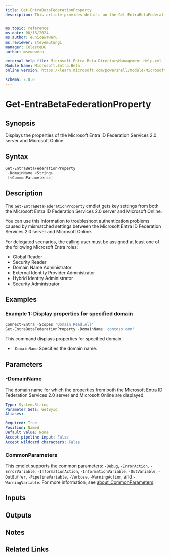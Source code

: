 ```yaml
---
title: Get-EntraBetaFederationProperty
description: This article provides details on the Get-EntraBetaFederationProperty command.


ms.topic: reference
ms.date: 08/16/2024
ms.author: eunicewaweru
ms.reviewer: stevemutungi
manager: CelesteDG
author: msewaweru

external help file: Microsoft.Entra.Beta.DirectoryManagement-Help.xml
Module Name: Microsoft.Entra.Beta
online version: https://learn.microsoft.com/powershell/module/Microsoft.Entra.Beta/Get-EntraBetaFederationProperty

schema: 2.0.0
---
```


# Get-EntraBetaFederationProperty

## Synopsis

Displays the properties of the Microsoft Entra ID Federation Services 2.0 server and Microsoft Online.

## Syntax

```powershell
Get-EntraBetaFederationProperty
 -DomainName <String>
 [<CommonParameters>]
```

## Description

The `Get-EntraBetaFederationProperty` cmdlet gets key settings from both the Microsoft Entra ID Federation Services 2.0 server and Microsoft Online.

You can use this information to troubleshoot authentication problems caused by mismatched settings between the Microsoft Entra ID Federation Services 2.0 server and Microsoft Online.

For delegated scenarios, the calling user must be assigned at least one of the following Microsoft Entra roles:

- Global Reader
- Security Reader
- Domain Name Administrator
- External Identity Provider Administrator
- Hybrid Identity Administrator
- Security Administrator

## Examples

### Example 1: Display properties for specified domain

```powershell
Connect-Entra -Scopes 'Domain.Read.All'
Get-EntraBetaFederationProperty -DomainName 'contoso.com'
```

This command displays properties for specified domain.

- `-DomainName` Specifies the domain name.

## Parameters

### -DomainName

The domain name for which the properties from both the Microsoft Entra ID Federation Services 2.0 server and Microsoft Online are displayed.

```yaml
Type: System.String
Parameter Sets: GetById
Aliases:

Required: True
Position: Named
Default value: None
Accept pipeline input: False
Accept wildcard characters: False
```

### CommonParameters

This cmdlet supports the common parameters: `-Debug`, `-ErrorAction`, `-ErrorVariable`, `-InformationAction`, `-InformationVariable`, `-OutVariable`, `-OutBuffer`, `-PipelineVariable`, `-Verbose`, `-WarningAction`, and `-WarningVariable`. For more information, see [about_CommonParameters](https://go.microsoft.com/fwlink/?LinkID=113216).

## Inputs

## Outputs

## Notes

## Related Links
